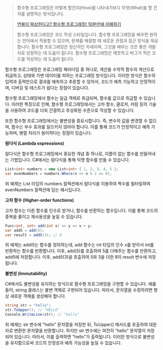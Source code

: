 
> 함수형 프로그래밍은 어떻게 할건지(How)를 나타내기보다 무엇(What)을 할 건지를 설명하는 방식입니다.

> [연봉이 떡상한다고? 함수형 프로그래밍! 10분만에 이해하기](https://www.youtube.com/watch?v=7aEQLvvnQIY)
> 
> 함수형 프로그래밍은 코드 작성 스타일입니다. 함수형 프로그래밍을 배우면 원하는 언어에서 적용할 수 있으며, 문제를 해결할 때 새로운 관점과 접근 방식을 제공합니다. 함수형 프로그래밍은 정신적인 자세이며, 그것을 배우는 것은 좋은 개발자로 성장하는 데 도움이 됩니다. 함수형 프로그래밍은 깨끗하고 버그가 적은 코드를 작성하는 데 도움이 됩니다.

함수형 프로그래밍은 프로그래밍 패러다임 중 하나로, 계산을 수학적 함수의 계산으로 취급하고, 상태와 가변 데이터를 피하는 프로그래밍 방식입니다. 이러한 방식은 함수의 입력과 출력만으로 결과를 예측하고 추론할 수 있어서, 코드가 예측 가능하고 안정적이며, 디버깅 및 테스트가 쉽다는 장점이 있습니다.

함수형 프로그래밍에서 함수는 일급 객체로 취급되며, 함수를 값으로 취급할 수 있습니다. 이러한 특징으로 인해, 함수형 프로그래밍에서는 고차 함수, 클로저, 커링 등의 기술을 사용하여 코드를 더욱 간결하고 추상화된 수준으로 작성할 수 있습니다.

또한 함수형 프로그래밍에서는 불변성을 중요시합니다. 즉, 변수의 값을 변경할 수 없으며, 함수는 부수 효과를 일으키지 않아야 합니다. 이를 통해 코드가 안정적이고 예측 가능하며, 병렬 처리가 용이하다는 장점이 있습니다.

**람다식 (Lambda expressions)**

람다식은 함수형 프로그래밍에서 중요한 개념 중 하나로, 이름이 없는 함수를 만들어내는 기법입니다. C#에서는 람다식을 통해 익명 함수를 만들 수 있습니다.

```c#
List<int> numbers = new List<int> { 1, 2, 3, 4, 5 };
var evenNumbers = numbers.Where(n => n % 2 == 0);
```

위 예제는 List<int> 타입의 numbers 컬렉션에서 람다식을 이용하여 짝수를 필터링하여 evenNumbers 컬렉션에 담는 예시입니다.

**고차 함수 (Higher-order functions)**

고차 함수는 다른 함수를 인수로 받거나, 함수를 반환하는 함수입니다. 이를 통해 코드의 중복을 줄이고 재사용성을 높일 수 있습니다.

```c#
Func<int, int> add(int x) => y => x + y;
var add5 = add(5);
var result = add5(3); // 8
```

위 예제는 add라는 함수를 정의하는데, add 함수는 int 타입의 인수 x를 받아서 int를 반환하는 함수를 반환합니다. 이후, add(5)를 호출하여 5를 더해주는 함수를 반환하고, add5에 저장합니다. 이후, add5(3)을 호출하여 5와 3을 더한 8이 result 변수에 저장됩니다.

**불변성 (Immutability)**

C#에서도 불변성을 유지하는 방식으로 함수형 프로그래밍을 구현할 수 있습니다. 예를 들어, string 클래스는 불변 객체로 구현되어 있습니다. 따라서, 문자열을 수정하려면 항상 새로운 객체를 생성해야 합니다.

```c#
string str = "hello";
str.ToUpper(); // "HELLO"
Console.WriteLine(str); // "hello"
```

위 예제는 str 변수에 "hello" 문자열을 저장한 뒤, ToUpper() 메서드를 호출하여 대문자로 변환한 문자열을 반환합니다. 하지만 str 변수에는 여전히 "hello" 문자열이 저장되어 있습니다. 따라서, 이를 출력하면 "hello"가 출력됩니다. 이러한 방식으로 불변성을 유지함으로써 코드의 안정성과 예측 가능성을 높일 수 있습니다.